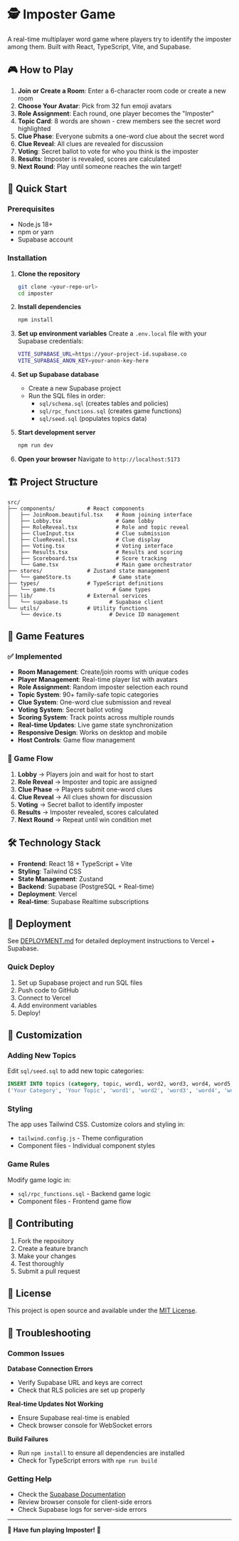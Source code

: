 # 🕵️ Imposter Game

A real-time multiplayer word game where players try to identify the imposter among them. Built with React, TypeScript, Vite, and Supabase.

## 🎮 How to Play

1. **Join or Create a Room**: Enter a 6-character room code or create a new room
2. **Choose Your Avatar**: Pick from 32 fun emoji avatars
3. **Role Assignment**: Each round, one player becomes the "Imposter"
4. **Topic Card**: 8 words are shown - crew members see the secret word highlighted
5. **Clue Phase**: Everyone submits a one-word clue about the secret word
6. **Clue Reveal**: All clues are revealed for discussion
7. **Voting**: Secret ballot to vote for who you think is the imposter
8. **Results**: Imposter is revealed, scores are calculated
9. **Next Round**: Play until someone reaches the win target!

## 🚀 Quick Start

### Prerequisites
- Node.js 18+ 
- npm or yarn
- Supabase account

### Installation

1. **Clone the repository**
   ```bash
   git clone <your-repo-url>
   cd imposter
   ```

2. **Install dependencies**
   ```bash
   npm install
   ```

3. **Set up environment variables**
   Create a `.env.local` file with your Supabase credentials:
   ```bash
   VITE_SUPABASE_URL=https://your-project-id.supabase.co
   VITE_SUPABASE_ANON_KEY=your-anon-key-here
   ```

4. **Set up Supabase database**
   - Create a new Supabase project
   - Run the SQL files in order:
     - `sql/schema.sql` (creates tables and policies)
     - `sql/rpc_functions.sql` (creates game functions)
     - `sql/seed.sql` (populates topics data)

5. **Start development server**
   ```bash
   npm run dev
   ```

6. **Open your browser**
   Navigate to `http://localhost:5173`

## 🏗️ Project Structure

```
src/
├── components/          # React components
│   ├── JoinRoom.beautiful.tsx    # Room joining interface
│   ├── Lobby.tsx                 # Game lobby
│   ├── RoleReveal.tsx            # Role and topic reveal
│   ├── ClueInput.tsx             # Clue submission
│   ├── ClueReveal.tsx            # Clue display
│   ├── Voting.tsx                # Voting interface
│   ├── Results.tsx               # Results and scoring
│   ├── Scoreboard.tsx            # Score tracking
│   └── Game.tsx                  # Main game orchestrator
├── stores/              # Zustand state management
│   └── gameStore.ts             # Game state
├── types/               # TypeScript definitions
│   └── game.ts                  # Game types
├── lib/                 # External services
│   └── supabase.ts             # Supabase client
└── utils/               # Utility functions
    └── device.ts               # Device ID management
```

## 🎯 Game Features

### ✅ Implemented
- **Room Management**: Create/join rooms with unique codes
- **Player Management**: Real-time player list with avatars
- **Role Assignment**: Random imposter selection each round
- **Topic System**: 90+ family-safe topic categories
- **Clue System**: One-word clue submission and reveal
- **Voting System**: Secret ballot voting
- **Scoring System**: Track points across multiple rounds
- **Real-time Updates**: Live game state synchronization
- **Responsive Design**: Works on desktop and mobile
- **Host Controls**: Game flow management

### 🔄 Game Flow
1. **Lobby** → Players join and wait for host to start
2. **Role Reveal** → Imposter and topic are assigned
3. **Clue Phase** → Players submit one-word clues
4. **Clue Reveal** → All clues shown for discussion
5. **Voting** → Secret ballot to identify imposter
6. **Results** → Imposter revealed, scores calculated
7. **Next Round** → Repeat until win condition met

## 🛠️ Technology Stack

- **Frontend**: React 18 + TypeScript + Vite
- **Styling**: Tailwind CSS
- **State Management**: Zustand
- **Backend**: Supabase (PostgreSQL + Real-time)
- **Deployment**: Vercel
- **Real-time**: Supabase Realtime subscriptions

## 🚀 Deployment

See [DEPLOYMENT.md](./DEPLOYMENT.md) for detailed deployment instructions to Vercel + Supabase.

### Quick Deploy
1. Set up Supabase project and run SQL files
2. Push code to GitHub
3. Connect to Vercel
4. Add environment variables
5. Deploy!

## 🎨 Customization

### Adding New Topics
Edit `sql/seed.sql` to add new topic categories:
```sql
INSERT INTO topics (category, topic, word1, word2, word3, word4, word5, word6, word7, word8, family_safe) VALUES
('Your Category', 'Your Topic', 'word1', 'word2', 'word3', 'word4', 'word5', 'word6', 'word7', 'word8', true);
```

### Styling
The app uses Tailwind CSS. Customize colors and styling in:
- `tailwind.config.js` - Theme configuration
- Component files - Individual component styles

### Game Rules
Modify game logic in:
- `sql/rpc_functions.sql` - Backend game logic
- Component files - Frontend game flow

## 🤝 Contributing

1. Fork the repository
2. Create a feature branch
3. Make your changes
4. Test thoroughly
5. Submit a pull request

## 📝 License

This project is open source and available under the [MIT License](LICENSE).

## 🐛 Troubleshooting

### Common Issues

**Database Connection Errors**
- Verify Supabase URL and keys are correct
- Check that RLS policies are set up properly

**Real-time Updates Not Working**
- Ensure Supabase real-time is enabled
- Check browser console for WebSocket errors

**Build Failures**
- Run `npm install` to ensure all dependencies are installed
- Check for TypeScript errors with `npm run build`

### Getting Help
- Check the [Supabase Documentation](https://supabase.com/docs)
- Review browser console for client-side errors
- Check Supabase logs for server-side errors

---

🎉 **Have fun playing Imposter!** 🎉